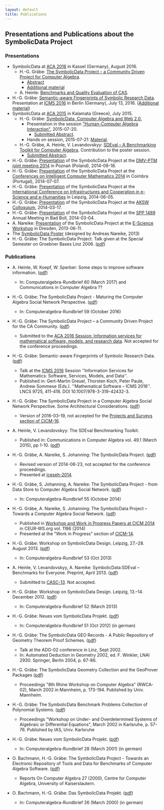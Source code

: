 ```yaml
---
layout: default
title: Publications
---
```


## Presentations and Publications about the SymbolicData Project

### Presentations
- SymbolicData at [ACA 2016](http://www.mathematik.uni-kassel.de/ACA2016/) in Kassel (Germany), August 2016.
  - H.-G. Gräbe: [The SymbolicData Project – a Community Driven Project for Computer Algebra](http://symbolicdata.org/Presentations/aca16-graebe.pdf). 
    - [Abstract](http://symbolicdata.org/Papers/aca-16.pdf)
    - [Additional material](Events.2016-08.Graebe "wikilink")
  - A. Heinle: [Benchmarks and Quality Evaluation of CAS](http://symbolicdata.org/Presentations/aca16-heinle.pdf).
- H.-G. Gräbe: [Semantic-aware Fingerprints of Symbolic Research Data](http://symbolicdata.org/Presentations/icms-16.pdf). Presentation at [ICMS 2016](http://icms2016.zib.de/) in Berlin (Germany), July 13, 2016. ([Additional material](MoreQueries "wikilink"))
- SymbolicData at [ACA 2015](http://www.singacom.uva.es/ACA2015/) in Kalamata (Greece), July 2015.
  - H.-G. Gräbe: [SymbolicData, Computer Algebra and Web 2.0.](http://symbolicdata.org/Presentations/ACA-15.pdf)
    - Presentation in the session ["Human-Computer Algebra Interaction"](http://minimair.org/hcai2015/), 2015-07-20.
      - [Submitted Abstract](http://symbolicdata.org/Papers/aca15-graebe-abstract.pdf).
    - Hands on session, 2015-07-21: [Material](http://symbolicdata.org/Presentations/ACA-15.txt).
  - H.-G. Gräbe, A. Heinle, V. Levandovskyy: [SDEval – A Benchmarking Toolkit for Computer Algebra](http://symbolicdata.org/Presentations/ACA-15-Poster.pdf). Contribution to the poster session.
    - [Submitted Abstract](http://symbolicdata.org/Papers/aca15-heinle-abstract.pdf).
- H.-G. Gräbe: [Presentation](http://symbolicdata.org/Presentations/dmv-14.pdf) of the SymbolicData Project at the [DMV-PTM joint meeting 2014](http://dmv.ptm.org.pl/) in Poznań (Poland), 2014-09-18.
- H.-G. Gräbe: [Presentation](http://symbolicdata.org/Presentations/cicm-14.pdf) of the SymbolicData Project at the [Conferences on Intelligent Computer Mathematics 2014](http://cicm-conference.org/2014/cicm.php) in Coimbra (Portugal), 2014-07-07.
-   H.-G. Gräbe: [Presentation](http://symbolicdata.org/Presentations/Iceseh-14.pdf) of the SymbolicData Project at the [International Conference on Infrastructures and Cooperation in e-Science and e-Humanities](http://openaccess.tu-dresden.de/ocs/index.php/ic-escience/iceseh2014) in Leipzig, 2014-06-05.
-   H.-G. Gräbe: [Presentation](http://symbolicdata.org/Presentations/AKSW-14_3.pdf) of the SymbolicData Project at the [AKSW Colloquium](http://aksw.org/Events.html), 2014-03-17.
-   H.-G. Gräbe: [Presentation](http://symbolicdata.org/Presentations/BadBoll-14.pdf) of the SymbolicData Project at the [SPP 1489](http://www.computeralgebra.de/) Annual Meeting in Bad Boll, 2014-03-04.
-   A. Nareike: [Presentation](http://symbolicdata.org/Presentations/eScience-20130611.pdf) of the SymbolicData Project at the [E-Science Workshop](http://www.escience-sachsen.de/?p=1342) in Dresden, 2013-06-11.
-   The [SymbolicData Poster](http://symbolicdata.org/Uploads/overview-poster.pdf) (designed by Andreas Nareike, 2013)
-   H.-G. Gräbe: The SymbolicData Project. Talk given at the Special Semester on Groebner Bases Linz 2006. ([pdf](http://symbolicdata.org/Papers/linz-06.pdf))

### Publications

- A. Heinle, W. Koepf, W. Sperber: Some steps to improve software information. ([pdf](http://symbolicdata.org/Papers/car-60.pdf))
  - In: Computeralgebra-Rundbrief 60 (March 2017) and Communications in Computer Algebra ??

- H.-G. Gräbe: The SymbolicData Project - Maturing the Computer Algebra Social Network Perspective. ([pdf](http://symbolicdata.org/Papers/car-59.pdf)) 
  - In: Computeralgebra-Rundbrief 59 (October 2016)

- H.-G. Gräbe: The SymbolicData Project – a Community Driven Project for the CA Community. ([pdf](http://symbolicdata.org/Papers/aca-16.pdf))
  - Submitted to the [ACA 2016 Session: Information services for mathematical software, models, and research data](http://www.emis.de/data/community/aca_2016_information_services.html). Not accepted for the conference proceedings.

- H.-G. Gräbe: Semantic-aware Fingerprints of Symbolic Research Data. ([pdf](http://symbolicdata.org/Papers/icms-16.pdf))
  - Talk at the [ICMS 2016](http://icms2016.zib.de/) Session ''Information Services for Mathematics: Software, Services, Models, and Data''.
  - Published in: Gert-Martin Greuel, Thorsten Koch, Peter Paule, Andrew Sommese (Eds.). ''Mathematical Software – ICMS 2016''. LNCS 9725, 411-418. DOI 10.1007/978-3-319-42432-3. 

- H.-G. Gräbe: The SymbolicData Project in a Computer Algebra Social Network Perspective. Some Architectural Considerations. ([pdf](http://symbolicdata.org/Papers/cicm-16.pdf))
  - Version of 2016-03-19, not accepted for the [Projects and Surveys section of CICM-16](http://cicm-conference.org/2016/cicm.php?event=surveys&menu=general).

- A. Heinle, V. Levandovskyy: The SDEval Benchmarking Toolkit.
  - Published in: Communications in Computer Algebra vol. 49.1 (March 2015), pp 1-10. ([pdf](http://symbolicdata.org/Papers/cca-15.pdf))

- H.-G. Gräbe, A. Nareike, S. Johanning: The SymbolicData Project. ([pdf](http://symbolicdata.org/Papers/iceseh-14.pdf))
  - Revised version of 2014-06-23, not accepted for the conference proceedings.
  - Presented at [iceseh-2014](http://openaccess.tu-dresden.de/ocs/index.php/ic-escience/iceseh2014).

-   H.-G. Gräbe, S. Johanning, A. Nareike: The SymbolicData Project - from Data Store to Computer Algebra Social Network. ([pdf](http://symbolicdata.org/Papers/car-55.pdf))
    - In: Computeralgebra-Rundbrief 55 (October 2014)

-   H.-G. Gräbe, A. Nareike, S. Johanning: The SymbolicData Project – Towards a Computer Algebra Social Network. ([pdf](http://symbolicdata.org/Papers/cicm-14-wip.pdf))
    - Published in [Workshop and Work in Progress Papers at CICM 2014](http://ceur-ws.org/Vol-1186/#paper-21) in CEUR-WS.org vol. 1186 (2014)
    - Presented at the "Work in Progress" section of [CICM-14](http://www.cicm-conference.org/2014).

-   H.-G. Gräbe: Workshop on SymbolicData Design. Leipzig, 27.–28. August 2013. ([pdf](http://symbolicdata.org/Papers/car-53.pdf))
    - In: Computeralgebra-Rundbrief 53 (Oct 2013)

-   A. Heinle, V. Levandovskyy, A. Nareike: SymbolicData:SDEval – Benchmarks for Everyone. Preprint, April 2013. ([pdf](http://symbolicdata.org/Papers/casc2013-preprint.pdf))
    - Submitted to [CASC-13](http://www14.in.tum.de/CASC2013). Not accepted.

-   H.-G. Gräbe: Workshop on SymbolicData Design. Leipzig, 13.–14. December 2012. ([pdf](http://symbolicdata.org/Papers/car-52.pdf))
    - In: Computeralgebra-Rundbrief 52 (March 2013)

-   H.-G. Gräbe: Neues vom SymbolicData Projekt. ([pdf](http://symbolicdata.org/Papers/car-51.pdf))
    - In: Computeralgebra-Rundbrief 51 (Oct 2012) (in german)

-   H.-G. Gräbe: The SymbolicData GEO Records - A Public Repository of Geometry Theorem Proof Schemes. ([pdf](http://symbolicdata.org/Papers/linz-02.pdf))
    - Talk at the ADG-02 conference in Linz, Sept 2002.
    - In: Automated Deduction in Geometry 2002, ed. F. Winkler, LNAI 2930. Springer, Berlin 2004, p. 67-86.

-   H.-G. Gräbe: The SymbolicData Geometry Collection and the GeoProver Packages ([pdf](http://symbolicdata.org/Papers/rwca-02.pdf))
    - Proceedings "8th Rhine Workshop on Computer Algebra" (RWCA-02), March 2002 in Mannheim, p. 173-194. Published by Univ. Mannheim.

-   H.-G. Gräbe: The SymbolicData Benchmark Problems Collection of Polynomial Systems. ([pdf](http://symbolicdata.org/Papers/karlsruhe-02.pdf))
    - Proceedings "Workshop on Under- and Overdetermined Systems of Algebraic or Differential Equations", March 2002 in Karlsruhe, p. 57-76. Published by IAS, Univ. Karlsruhe

-   H.-G. Gräbe: Neues vom SymbolicData Projekt. ([pdf](http://symbolicdata.org/Papers/car-28.pdf))
    - In: Computeralgebra-Rundbrief 28 (March 2001) (in german)

-   O. Bachmann, H.-G. Gräbe: The SymbolicData Project - Towards an Electronic Repository of Tools and Data for Benchmarks of Computer Algebra Software. ([pdf](http://symbolicdata.org/Papers/issac2000.pdf))
    - Reports On Computer Algebra 27 (2000), Centre for Computer Algebra, University of Kaiserslautern.

-   O. Bachmann, H.-G. Gräbe: Das SymbolicData Projekt. ([pdf](http://symbolicdata.org/Papers/car-26.pdf))
    - In: Computeralgebra-Rundbrief 26 (March 2000) (in german)



